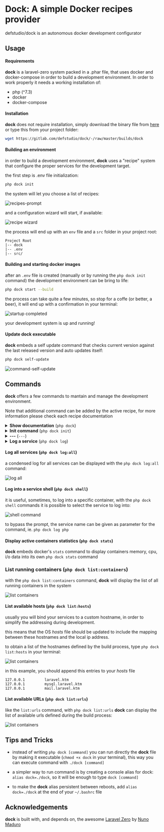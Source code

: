 # Dock: A simple Docker recipes provider

defstudio/dock is an autonomous docker development configurator


## Usage

#### Requirements

**dock** is a laravel-zero system packed in a .phar file, that uses docker and docker-compose in order to build a development environment. In order to work properly it needs a working installation of:
- php (^7.3)
- docker
- docker-compose



#### Installation 

**dock** does not require installation, simply download the binary file from [here](https://gitlab.com/defstudio/dock/-/raw/master/builds/dock) or type this from your project folder:

```bash
wget https://gitlab.com/defstudio/dock/-/raw/master/builds/dock
```



#### Building an environment

in order to build a development environment, **dock** uses a "recipe" system that configure the proper services for the development target.

the first step is .env file initialization:

```bash
php dock init
```

the system will let you choose a list of recipes:

![recipes-prompt](https://gitlab.com/defstudio/dock/-/raw/master/docs/images/recipes-prompt.jpg)

and a configuration wizard will start, if available:

![recipe wizard](https://gitlab.com/defstudio/dock/-/raw/master/docs/images/recipes-wizard.jpg)

the process will end up with an `env` file and a `src` folder in your project root:

```
Project Root
|-- dock
|-- .env
|-- src/
```



#### Building and starting docker images

after an `.env` file is created (manually or by running the `php dock init` command) the development environment can be bring to life:

```bash
php dock start --build
```

the process can take quite a few minutes, so stop for a coffe (or better, a beer), it will end up with a confirmation in your terminal:

![startup completed](https://gitlab.com/defstudio/dock/-/raw/master/docs/images/recipes-start-done.jpg)

your development system is up and running!



#### Update **dock** executable

**dock** embeds a self update command that checks current version against the last released version and auto updates itself:

```bash
php dock self-update
```

![command-self-update](https://gitlab.com/defstudio/dock/-/raw/master/docs/images/commands-self-update.jpg)



## Commands

**dock** offers a few commands to mantain and manage the development environment. 

Note that additional command can be added by the active recipe, for more information please check each recipe documentation


<details>
    <summary><strong>Show documentation</strong> (<code>php dock</code>)</summary>
    by typing `php dock` command a list with all available commands will be displayed
</details>

<details>
   <summary><strong>Init command</strong> (<code>php dock init</code>)</summary>
   the initialization wizard can be started at any time with the `php dock init --force` command
   note that in order to load the changes the environment should be shut down with the `php dock stop` command
</details>

<details>
    <summary><strong>---</strong> (<code>---</code>)</summary>
   
</details>

<details>
    <summary><strong>Log a service</strong> (<code>php dock log</code>)</summary>
   with the `php dock log` command, a service selection prompt will be displayed and will let the user choose a service for showing its live log:
   
   ![log](https://gitlab.com/defstudio/dock/-/raw/master/docs/images/commands-log.jpg)
   
   to bypass the prompt, the service name can be given as parameter for the command, es. `php dock log nginx`

</details>




#### Log all services (`php dock log:all`)

a condensed log for all services can be displayed with the `php dock log:all` command:

![log all](https://gitlab.com/defstudio/dock/-/raw/master/docs/images/commands-log-all.jpg)



#### Log into a service shell (`php dock shell`)

it is useful, sometimes, to log into a specific container, with the `php dock shell` commands it is possible to select the service to log into:

![shell command](https://gitlab.com/defstudio/dock/-/raw/master/docs/images/commands-shell.jpg)

to bypass the prompt, the service name can be given as parameter for the command, ie. `php dock log php`


#### Display active containers statistics (`php dock stats`)

**dock** embeds docker's `stats` command to display containers memory, cpu, i/o data into its own `php dock stats` command


### List running containers (`php dock list:containers`)

with the `php dock list:containers` command, **dock** will display the list of all running containers in the system

![list containers](https://gitlab.com/defstudio/dock/-/raw/master/docs/images/commands-list-containers.jpg)


#### List available hosts (`php dock list:hosts`)

usually you will bind your services to a custom hostname, in order to simplify the addressing during development.

this means that the OS _hosts_ file should be updated to include the mapping between these hostnames and the local ip address.

to obtain a list of the hostnames defined by the build process, type `php dock list:hosts` in your terminal:

![list containers](https://gitlab.com/defstudio/dock/-/raw/master/docs/images/commands-list-hosts.jpg)

in this example, you should append this entries to your _hosts_ file

```
127.0.0.1         laravel.ktm
127.0.0.1         mysql.laravel.ktm
127.0.0.1         mail.laravel.ktm
```

#### List available URLs (`php dock list:urls`)

like the `list:urls` command, with `php dock list:urls` **dock** can display the list of available urls defined during the build process:

![list containers](https://gitlab.com/defstudio/dock/-/raw/master/docs/images/commands-list-urls.jpg)



## Tips and Tricks

- instead of writing `php dock [command]` you can run directly the **dock** file by making it executable (`chmod +x dock` in your terminal), this way you can execute command with `./dock [command]`

- a simpler way to run command is by creating a console alias for dock: `alias dock=./dock`, so it will be enough to type `dock [command]`

- to make the **dock** alias persistent between reboots, add `alias dock=./dock` at the end of your `~/.bashrc` file


## Acknowledgements

**dock** is built with, and depends on, the awesome [Laravel Zero](https://laravel-zero.com/) by [Nuno Maduro](https://github.com/nunomaduro) 
